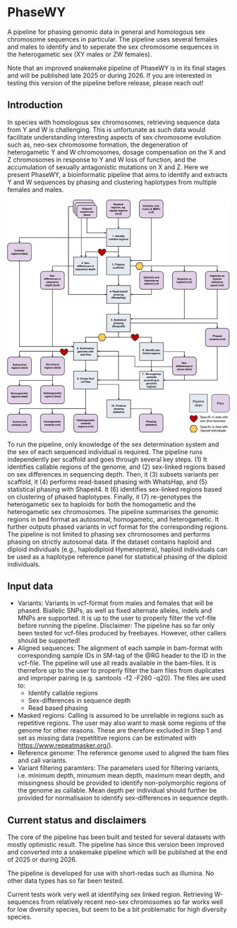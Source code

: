 # PhaseWY
A pipeline for phasing genomic data in general and homologous sex chromosome sequences in particular. The pipeline uses several females and males to identify and to seperate the sex chromosome sequences in the heterogametic sex (XY males or ZW females).

Note that an improved snakemake pipeline of PhaseWY is in its final stages and will be published late 2025 or during 2026. If you are interested in testing this version of the pipeline before release, please reach out!

## Introduction
In species with homologous sex chromosomes, retrieving sequence data from Y and W is challenging. This is unfortunate as such data would facilitate understanding interesting aspects of sex chromosome evolution such as, neo-sex chromosome formation, the degeneration of heterogametic Y and W chromosomes, dosage compensation on the X and Z chromosomes in response to Y and W loss of function, and the accumulation of sexually antagonistic mutations on X and Z. Here we present PhaseWY, a bioinformatic pipeline that aims to identify and extracts Y and W sequences by phasing and clustering haplotypes from multiple females and males.

![Plot](https://github.com/sjellerstrand/PhaseWY/blob/8d0f1a702563986c4c5611cc220fe53a14a27afe/Pipeline%20flowchart.jpg)

To run the pipeline, only knowledge of the sex determination system and the sex of each sequenced individual is required. The pipeline runs independently per scaffold and goes through several key steps. (1) It identifies callable regions of the genome, and (2) sex-linked regions based on sex differences in sequencing depth. Then, it (3) subsets variants per scaffold, it (4) performs read-based phasing with WhatsHap, and (5) statistical phasing with Shapeit4. It (6) identifies sex-linked regions based on clustering of phased haplotypes. Finally, it (7) re-genotypes the heterogametic sex to haploids for both the homogametic and the heterogametic sex chromosomes. The pipeline summarises the genomic regions in bed format as autosomal, homogametic, and heterogametic. It further outputs phased variants in vcf format for the corresponding regions. The pipeline is not limited to phasing sex chromosomes and performs phasing on strictly autosomal data. If the dataset contains haploid and diploid individuals (e.g., haplodiploid Hymenoptera), haploid individuals can be used as a haplotype reference panel for statistical phasing of the diploid individuals.

## Input data
- Variants: Variants in vcf-format from males and females that will be phased. Biallelic SNPs, as well as fixed alternate alleles, indels and MNPs are supported. It is up to the user to properly filter the vcf-file before running the pipeline. Disclaimer: The pipeline has so far only been tested for vcf-files produced by freebayes. However, other callers should be supported!
- Aligned sequences: The alignment of each sample in bam-format with corresponding sample IDs in SM-tag of the @RG header to the ID in the vcf-file. The pipeline will use all reads available in the bam-files. It is therrefore up to the user to properly filter the bam files from duplicates and improper pairing (e.g. samtools -f2 -F260 -q20). The files are used to:
  * Identify callable regions
  * Sex-differences in sequence depth
  * Read based phasing<a/>
- Masked regions: Calling is assumed to be unreliable in regions such as repetitive regions. The user may also want to mask some regions of the genome for other reasons. These are therefore excluded in Step 1 and set as missing data (repetititve regions can be estimated with https://www.repeatmasker.org/).
- Reference genome: The reference genome used to aligned the bam files and call variants.
- Variant filtering paramters: The parameters used for filtering variants, i.e. minimum depth, minumum mean depth, maximum mean depth, and missingness should be provided to identify non-polymorphic regions of the genome as callable. Mean depth per individual should further be provided for normalisaion to identify sex-differences in sequence depth.

## Current status and disclaimers
The core of the pipeline has been built and tested for several datasets with mostly optimistic result. The pipeline has since this version been improved and converted into a snakemake pipeline which will be published at the end of 2025 or during 2026.

The pipeline is developed for use with short-redas such as illumina. No other data types has so far been tested.

Current tests work very well at identifying sex linked region. Retrieving W-sequences from relatively recent neo-sex chromosomes so far works well for low diversity species, but seem to be a bit problematic for high diversity species.
